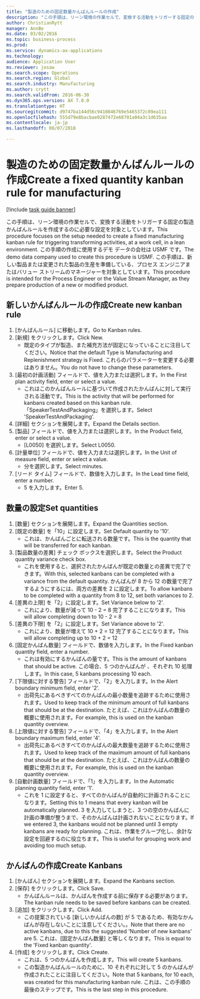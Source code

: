 ```yaml
--- 
title: "製造のための固定数量かんばんルールの作成"
description: "この手順は、リーン環境の作業セルで、変換する活動をトリガーする固定の製造かんばんルールを作成するのに必要な設定を対象としています。"
author: ChristianRytt
manager: AnnBe
ms.date: 03/02/2016
ms.topic: business-process
ms.prod: 
ms.service: dynamics-ax-applications
ms.technology: 
audience: Application User
ms.reviewer: josaw
ms.search.scope: Operations
ms.search.region: Global
ms.search.industry: Manufacturing
ms.author: crytt
ms.search.validFrom: 2016-06-30
ms.dyn365.ops.version: AX 7.0.0
ms.translationtype: HT
ms.sourcegitcommit: d9747ba144d56c9410846769e5465372c89ea111
ms.openlocfilehash: 555d79e8bacbae0287472e68701a04a3c1d635aa
ms.contentlocale: ja-jp
ms.lasthandoff: 08/07/2018

---
```

# <a name="create-a-fixed-quantity-kanban-rule-for-manufacturing"></a><span data-ttu-id="01dae-103">製造のための固定数量かんばんルールの作成</span><span class="sxs-lookup"><span data-stu-id="01dae-103">Create a fixed quantity kanban rule for manufacturing</span></span>

[!include [task guide banner](../../includes/task-guide-banner.md)]

<span data-ttu-id="01dae-104">この手順は、リーン環境の作業セルで、変換する活動をトリガーする固定の製造かんばんルールを作成するのに必要な設定を対象としています。</span><span class="sxs-lookup"><span data-stu-id="01dae-104">This procedure focuses on the setup needed to create a fixed manufacturing kanban rule for triggering transforming activities, at a work cell, in a lean environment.</span></span> <span data-ttu-id="01dae-105">この手順の作成に使用するデモ データの会社は USMF です。</span><span class="sxs-lookup"><span data-stu-id="01dae-105">The demo data company used to create this procedure is USMF.</span></span> <span data-ttu-id="01dae-106">この手順は、新しい製品または変更された製品の生産を準備している、プロセス エンジニアまたはバリュー ストリームのマネージャーを対象としています。</span><span class="sxs-lookup"><span data-stu-id="01dae-106">This procedure is intended for the Process Engineer or the Value Stream Manager, as they prepare production of a new or modified product.</span></span>


## <a name="create-new-kanban-rule"></a><span data-ttu-id="01dae-107">新しいかんばんルールの作成</span><span class="sxs-lookup"><span data-stu-id="01dae-107">Create new kanban rule</span></span>
1. <span data-ttu-id="01dae-108">[かんばんルール] に移動します。</span><span class="sxs-lookup"><span data-stu-id="01dae-108">Go to Kanban rules.</span></span>
2. <span data-ttu-id="01dae-109">[新規] をクリックします。</span><span class="sxs-lookup"><span data-stu-id="01dae-109">Click New.</span></span>
    * <span data-ttu-id="01dae-110">既定のタイプが製造、また補充方法が固定になっていることに注目してください。</span><span class="sxs-lookup"><span data-stu-id="01dae-110">Notice that the default Type is Manufacturing and Replenishment strategy is Fixed.</span></span> <span data-ttu-id="01dae-111">これらのパラメーターを変更する必要はありません。</span><span class="sxs-lookup"><span data-stu-id="01dae-111">You do not have to change these parameters.</span></span>  
3. <span data-ttu-id="01dae-112">[最初の計画活動] フィールドで、値を入力または選択します。</span><span class="sxs-lookup"><span data-stu-id="01dae-112">In the First plan activity field, enter or select a value.</span></span>
    * <span data-ttu-id="01dae-113">これはこのかんばんルールに基づいて作成されたかんばんに対して実行される活動です。</span><span class="sxs-lookup"><span data-stu-id="01dae-113">This is the activity that will be performed for kanbans created based on this kanban rule.</span></span>  <span data-ttu-id="01dae-114">「SpeakerTestAndPackaging」を選択します。</span><span class="sxs-lookup"><span data-stu-id="01dae-114">Select 'SpeakerTestAndPackaging'.</span></span>  
4. <span data-ttu-id="01dae-115">[詳細] セクションを展開します。</span><span class="sxs-lookup"><span data-stu-id="01dae-115">Expand the Details section.</span></span>
5. <span data-ttu-id="01dae-116">[製品] フィールドで、値を入力または選択します。</span><span class="sxs-lookup"><span data-stu-id="01dae-116">In the Product field, enter or select a value.</span></span>
    * <span data-ttu-id="01dae-117">[L0050] を選択します。</span><span class="sxs-lookup"><span data-stu-id="01dae-117">Select L0050.</span></span>  
6. <span data-ttu-id="01dae-118">[計量単位] フィールドで、値を入力または選択します。</span><span class="sxs-lookup"><span data-stu-id="01dae-118">In the Unit of measure field, enter or select a value.</span></span>
    * <span data-ttu-id="01dae-119">分を選択します。</span><span class="sxs-lookup"><span data-stu-id="01dae-119">Select minutes.</span></span>  
7. <span data-ttu-id="01dae-120">[リード タイム] フィールドで、数値を入力します。</span><span class="sxs-lookup"><span data-stu-id="01dae-120">In the Lead time field, enter a number.</span></span>
    * <span data-ttu-id="01dae-121">5 を入力します。</span><span class="sxs-lookup"><span data-stu-id="01dae-121">Enter 5.</span></span>  

## <a name="set-quantities"></a><span data-ttu-id="01dae-122">数量の設定</span><span class="sxs-lookup"><span data-stu-id="01dae-122">Set quantities</span></span>
1. <span data-ttu-id="01dae-123">[数量] セクションを展開します。</span><span class="sxs-lookup"><span data-stu-id="01dae-123">Expand the Quantities section.</span></span>
2. <span data-ttu-id="01dae-124">[既定の数量] を「10」に設定します。</span><span class="sxs-lookup"><span data-stu-id="01dae-124">Set Default quantity to '10'.</span></span>
    * <span data-ttu-id="01dae-125">これは、かんばんごとに転送される数量です。</span><span class="sxs-lookup"><span data-stu-id="01dae-125">This is the quantity that will be transferred for each kanban.</span></span>  
3. <span data-ttu-id="01dae-126">[製品数量の差異] チェック ボックスを選択します。</span><span class="sxs-lookup"><span data-stu-id="01dae-126">Select the Product quantity variance check box.</span></span>
    * <span data-ttu-id="01dae-127">これを使用すると、選択されたかんばんが既定の数量との差異で完了できます。</span><span class="sxs-lookup"><span data-stu-id="01dae-127">With this, selected kanbans can be completed with a variance from the default quantity.</span></span>  <span data-ttu-id="01dae-128">かんばんが 8 から 12 の数量で完了するようにするには、両方の差異を 2 に設定します。</span><span class="sxs-lookup"><span data-stu-id="01dae-128">To allow kanbans to be completed with a quantity from 8 to 12, set both variances to 2.</span></span>  
4. <span data-ttu-id="01dae-129">[差異の上限] を「2」に設定します。</span><span class="sxs-lookup"><span data-stu-id="01dae-129">Set Variance below to '2'.</span></span>
    * <span data-ttu-id="01dae-130">これにより、数量が減って 10 - 2 = 8 完了することになります。</span><span class="sxs-lookup"><span data-stu-id="01dae-130">This will allow completing down to 10 - 2 = 8</span></span>  
5. <span data-ttu-id="01dae-131">[差異の下限] を「2」に設定します。</span><span class="sxs-lookup"><span data-stu-id="01dae-131">Set Variance above to '2'.</span></span>
    * <span data-ttu-id="01dae-132">これにより、数量が増えて 10 + 2 = 12 完了することになります。</span><span class="sxs-lookup"><span data-stu-id="01dae-132">This will allow completing up to 10 + 2 = 12</span></span>  
6. <span data-ttu-id="01dae-133">[固定かんばん数量] フィールドで、数値を入力します。</span><span class="sxs-lookup"><span data-stu-id="01dae-133">In the Fixed kanban quantity field, enter a number.</span></span>
    * <span data-ttu-id="01dae-134">これは有効にするかんばんの量です。</span><span class="sxs-lookup"><span data-stu-id="01dae-134">This is the amount of kanbans that should be active.</span></span> <span data-ttu-id="01dae-135">この場合、5 つのかんばんが 、それぞれ 10 処理します。</span><span class="sxs-lookup"><span data-stu-id="01dae-135">In this case, 5 kanbans processing 10 each.</span></span>  
7. <span data-ttu-id="01dae-136">[下限値に対する警告] フィールドで、「2」を入力します。</span><span class="sxs-lookup"><span data-stu-id="01dae-136">In the Alert boundary minimum field, enter '2'.</span></span>
    * <span data-ttu-id="01dae-137">出荷先にあるべきすべてのかんばんの最小数量を追跡するために使用されます。</span><span class="sxs-lookup"><span data-stu-id="01dae-137">Used to keep track of the minimum amount of full kanbans that should be at the destination.</span></span> <span data-ttu-id="01dae-138">たとえば、これはかんばんの数量の概要に使用されます。</span><span class="sxs-lookup"><span data-stu-id="01dae-138">For example, this is used on the kanban quantity overview.</span></span>  
8. <span data-ttu-id="01dae-139">[上限値に対する警告] フィールドで、「4」を入力します。</span><span class="sxs-lookup"><span data-stu-id="01dae-139">In the Alert boundary maximum field, enter '4'.</span></span>
    * <span data-ttu-id="01dae-140">出荷先にあるべきすべてのかんばんの最大数量を追跡するために使用されます。</span><span class="sxs-lookup"><span data-stu-id="01dae-140">Used to keep track of the maximum amount of full kanbans that should be at the destination.</span></span> <span data-ttu-id="01dae-141">たとえば、これはかんばんの数量の概要に使用されます。</span><span class="sxs-lookup"><span data-stu-id="01dae-141">For example, this is used on the kanban quantity overview.</span></span>  
9. <span data-ttu-id="01dae-142">[自動計画数量] フィールドで、「1」を入力します。</span><span class="sxs-lookup"><span data-stu-id="01dae-142">In the Automatic planning quantity field, enter '1'.</span></span>
    * <span data-ttu-id="01dae-143">これを 1 に設定すると、すべてのかんばんが自動的に計画されることになります。</span><span class="sxs-lookup"><span data-stu-id="01dae-143">Setting this to 1 means that every kanban will be automatically planned.</span></span>   <span data-ttu-id="01dae-144">3 を入力してしまうと、3 つの空のかんばんに計画の準備が整うまで、そのかんばんは計画されないことになります。</span><span class="sxs-lookup"><span data-stu-id="01dae-144">If we entered 3, the kanbans would not be planned until 3 empty kanbans are ready for planning.</span></span> <span data-ttu-id="01dae-145">これは、作業をグループ化し、余計な設定を回避するのに役立ちます。</span><span class="sxs-lookup"><span data-stu-id="01dae-145">This is useful for grouping work and avoiding too much setup.</span></span>  

## <a name="create-kanbans"></a><span data-ttu-id="01dae-146">かんばんの作成</span><span class="sxs-lookup"><span data-stu-id="01dae-146">Create Kanbans</span></span>
1. <span data-ttu-id="01dae-147">[かんばん] セクションを展開します。</span><span class="sxs-lookup"><span data-stu-id="01dae-147">Expand the Kanbans section.</span></span>
2. <span data-ttu-id="01dae-148">[保存] をクリックします。</span><span class="sxs-lookup"><span data-stu-id="01dae-148">Click Save.</span></span>
    * <span data-ttu-id="01dae-149">かんばんルールは、かんばんを作成する前に保存する必要があります。</span><span class="sxs-lookup"><span data-stu-id="01dae-149">The kanban rule needs to be saved before kanbans can be created.</span></span>  
3. <span data-ttu-id="01dae-150">[追加] をクリックします。</span><span class="sxs-lookup"><span data-stu-id="01dae-150">Click Add.</span></span>
    * <span data-ttu-id="01dae-151">この提案されている [新しいかんばんの数] が 5 であるため、有効なかんばんが存在しないことに注意してください。。</span><span class="sxs-lookup"><span data-stu-id="01dae-151">Note that there are no active kanbans, due to this the suggested 'Number of new kanbans' are 5.</span></span> <span data-ttu-id="01dae-152">これは、[固定かんばん数量] と等しくなります。</span><span class="sxs-lookup"><span data-stu-id="01dae-152">This is equal to the 'Fixed kanban quantity'.</span></span>  
4. <span data-ttu-id="01dae-153">[作成] をクリックします。</span><span class="sxs-lookup"><span data-stu-id="01dae-153">Click Create.</span></span>
    * <span data-ttu-id="01dae-154">これは、5 つのかんばんを作成します。</span><span class="sxs-lookup"><span data-stu-id="01dae-154">This will create 5 kanbans.</span></span>  
    * <span data-ttu-id="01dae-155">この製造かんばんルールのために、10 それぞれに対して 5 のかんばんが作成されたことに注目してください。</span><span class="sxs-lookup"><span data-stu-id="01dae-155">Note that 5 kanbans, for 10 each, was created for this manufacturing kanban rule.</span></span> <span data-ttu-id="01dae-156">これは、この手順の最後のステップです。</span><span class="sxs-lookup"><span data-stu-id="01dae-156">This is the last step in this procedure.</span></span>  


